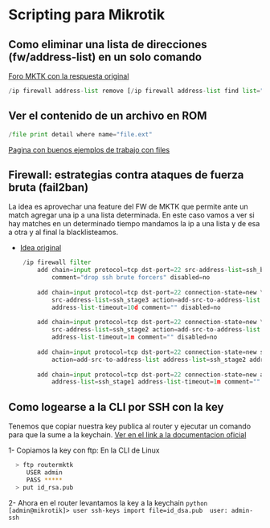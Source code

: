 # **Scripting para Mikrotik** 

## Como eliminar una lista de direcciones (fw/address-list) en un solo comando
[Foro MKTK con la respuesta original](https://forum.mikrotik.com/viewtopic.php?t=93848)
```python
/ip firewall address-list remove [/ip firewall address-list find list="list-name"]
```

## Ver el contenido de un archivo en ROM
```python
/file print detail where name="file.ext"
```
[Pagina con buenos ejemplos de trabajo con files](https://www.mikrotik-routeros.com/2016/06/the-basics-of-reading-and-writing-files-in-routeros/)

## Firewall: estrategias contra ataques de fuerza bruta (fail2ban)
La idea es aprovechar una feature del FW de MKTK que permite ante un match agregar una ip
a una lista determinada.
En este caso vamos a ver si hay matches en un determinado tiempo mandamos la ip a una lista
y de esa a otra y al final la blacklisteamos.
 - [Idea original](https://wiki.mikrotik.com/wiki/Bruteforce_login_prevention)

```python
    /ip firewall filter
        add chain=input protocol=tcp dst-port=22 src-address-list=ssh_blacklist action=drop \
            comment="drop ssh brute forcers" disabled=no
        
        add chain=input protocol=tcp dst-port=22 connection-state=new \
            src-address-list=ssh_stage3 action=add-src-to-address-list address-list=ssh_blacklist \
            address-list-timeout=10d comment="" disabled=no
        
        add chain=input protocol=tcp dst-port=22 connection-state=new \
            src-address-list=ssh_stage2 action=add-src-to-address-list address-list=ssh_stage3 \
            address-list-timeout=1m comment="" disabled=no
        
        add chain=input protocol=tcp dst-port=22 connection-state=new src-address-list=ssh_stage1 \
            action=add-src-to-address-list address-list=ssh_stage2 address-list-timeout=1m comment="" disabled=no
        
        add chain=input protocol=tcp dst-port=22 connection-state=new action=add-src-to-address-list \
            address-list=ssh_stage1 address-list-timeout=1m comment="" disabled=no
```


## Como logearse a la CLI por SSH con la key
Tenemos que copiar nuestra key publica al router y ejecutar un comando para que la sume a la 
keychain.
[Ver en el link a la documentacion oficial](https://wiki.mikrotik.com/wiki/Use_SSH_to_execute_commands_(DSA_key_login))

 1- Copiamos la key con ftp:
 En la CLI de Linux
```bash
  > ftp routermktk
     USER admin
     PASS *****
  > put id_rsa.pub
  ```
 2- Ahora en el router levantamos la key a la keychain
    ```python
    [admin@mikrotik]> user ssh-keys import file=id_dsa.pub 
    user: admin-ssh
    ```

# 
